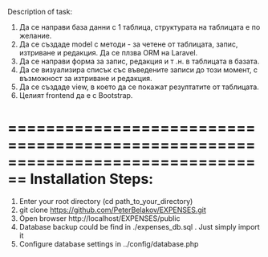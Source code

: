 Description of task: 
1. Да се направи база данни с 1 таблица, структурата на таблицата е по 
желание. 
2. Да се създаде model с методи - за четене от таблицата, запис, 
изтриване и редакция. Да се плзва ORM на Laravel.
3. Да се направи форма за запис, редакция и т .н. в таблицата в базата. 
4. Да се визуализира списък със въведените записи до този момент, с 
възможност за изтриване и редакция. 
5. Да се създаде view, в което да се покажат резултатите от таблицата. 
6. Целият frontend да е с Bootstrap. 

================================================================================
Installation Steps: 
================================================================================
1. Enter your root directory (cd path_to_your_directory)
1. git clone https://github.com/PeterBelakov/EXPENSES.git
3. Open browser http://localhost/EXPENSES/public
4. Database backup could be find in  ./expenses_db.sql . Just simply import it
5. Configure database settings in ../config/database.php
